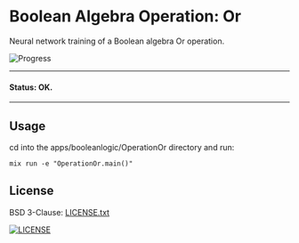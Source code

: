 # Boolean Algebra Operation: Or

Neural network training of a Boolean algebra Or operation.

![Progress](http://progressed.io/bar/100?title=progress)


---
#### Status: OK.
---


## Usage

cd into the apps/booleanlogic/OperationOr directory and run:

```
mix run -e "OperationOr.main()"
```


## License
BSD 3-Clause: [LICENSE.txt](LICENSE.txt)

[<img alt="LICENSE" src="http://img.shields.io/pypi/l/Django.svg?style=flat-square"/>](LICENSE.txt)

